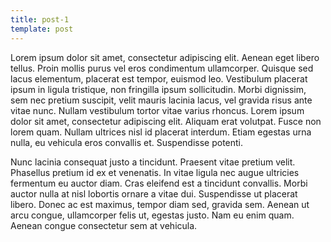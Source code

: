 ```yaml
---
title: post-1
template: post
---
```

Lorem ipsum dolor sit amet, consectetur adipiscing elit. Aenean eget libero tellus. Proin mollis purus vel eros condimentum ullamcorper. Quisque sed lacus elementum, placerat est tempor, euismod leo. Vestibulum placerat ipsum in ligula tristique, non fringilla ipsum sollicitudin. Morbi dignissim, sem nec pretium suscipit, velit mauris lacinia lacus, vel gravida risus ante vitae nunc. Nullam vestibulum tortor vitae varius rhoncus. Lorem ipsum dolor sit amet, consectetur adipiscing elit. Aliquam erat volutpat. Fusce non lorem quam. Nullam ultrices nisl id placerat interdum. Etiam egestas urna nulla, eu vehicula eros convallis et. Suspendisse potenti.

Nunc lacinia consequat justo a tincidunt. Praesent vitae pretium velit. Phasellus pretium id ex et venenatis. In vitae ligula nec augue ultricies fermentum eu auctor diam. Cras eleifend est a tincidunt convallis. Morbi auctor nulla at nisl lobortis ornare a vitae dui. Suspendisse ut placerat libero. Donec ac est maximus, tempor diam sed, gravida sem. Aenean ut arcu congue, ullamcorper felis ut, egestas justo. Nam eu enim quam. Aenean congue consectetur sem at vehicula. 

